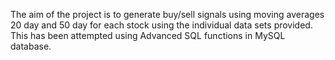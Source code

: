 The aim of the project is to generate buy/sell signals using moving averages 20 day and 50 day for each stock using the individual data sets provided. This has been attempted using Advanced SQL functions in MySQL database.
